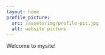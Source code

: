 ```yaml
---
layout: home
profile_picture:
  src: /assets/img/profile-pic.jpg
  alt: website picture
---
```


<p>
  Welcome to mysite!
</p>